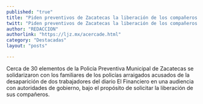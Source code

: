 ```yaml
---
published: "true"
title: "Piden preventivos de Zacatecas la liberación de los compañeros acusados de desaparición de trabajadores de El Financiero"
twitt: "Piden preventivos de Zacatecas la liberación de los compañeros acusados de desaparición de trabajadores de El Financiero"
author: "REDACCION"
authorlink: "https://ljz.mx/acercade.html"
category: "Destacadas"
layout: "posts"

---
```



  Cerca de 30 elementos de la Policía Preventiva Municipal de Zacatecas se solidarizaron con los familiares de los policías arraigados acusados de la desaparición de dos trabajadores del diario El Financiero en una audiencia con autoridades de gobierno, bajo el propósito de solicitar la liberación de sus compañeros.

